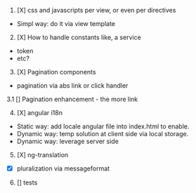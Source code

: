 1. [X] css and javascripts per view, or even per directives
  - Simpl way: do it via view template

2. [X] How to handle constants like, a service
  - token
  - etc?

3. [X] Pagination components
  - pagination via abs link or click handler

3.1 [] Pagination enhancement - the more link


4. [X] angular i18n
  - Static way: add locale angular file into index.html to enable.
  - Dynamic way: temp solution at client side via local storage.
  - Dynamic way: leverage server side

5. [X] ng-translation
  - [X] pluralization via messageformat

6. [] tests
